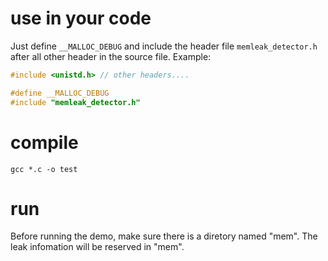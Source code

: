 # use in your code
Just define `__MALLOC_DEBUG` and include the header file `memleak_detector.h` after all other header in the source file. Example:
```c
#include <unistd.h> // other headers....

#define __MALLOC_DEBUG
#include "memleak_detector.h"
```

# compile
```
gcc *.c -o test
```

# run
Before running the demo, make sure there is a diretory named "mem". The leak infomation will be reserved in "mem".